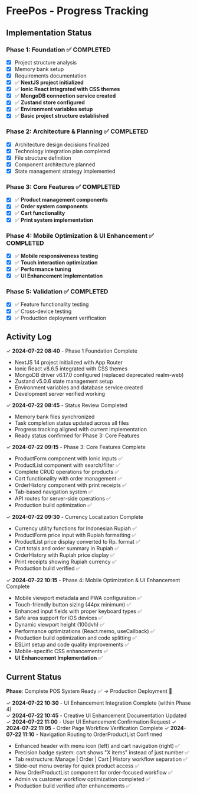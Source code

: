 # FreePos - Progress Tracking

## Implementation Status

### Phase 1: Foundation ✅ COMPLETED
- [x] Project structure analysis
- [x] Memory bank setup
- [x] Requirements documentation
- [x] ✅ **NextJS project initialized**
- [x] ✅ **Ionic React integrated with CSS themes**
- [x] ✅ **MongoDB connection service created**
- [x] ✅ **Zustand store configured**
- [x] ✅ **Environment variables setup**
- [x] ✅ **Basic project structure established**

### Phase 2: Architecture & Planning ✅ COMPLETED
- [x] Architecture design decisions finalized
- [x] Technology integration plan completed
- [x] File structure definition
- [x] Component architecture planned
- [x] State management strategy implemented

### Phase 3: Core Features ✅ COMPLETED
- [x] ✅ **Product management components**
- [x] ✅ **Order system components**
- [x] ✅ **Cart functionality**
- [x] ✅ **Print system implementation**

### Phase 4: Mobile Optimization & UI Enhancement ✅ COMPLETED
- [x] ✅ **Mobile responsiveness testing**
- [x] ✅ **Touch interaction optimization**
- [x] ✅ **Performance tuning**
- [x] ✅ **UI Enhancement Implementation**

### Phase 5: Validation ✅ COMPLETED
- [x] ✅ Feature functionality testing
- [x] ✅ Cross-device testing
- [x] ✅ Production deployment verification

## Activity Log
✓ **2024-07-22 08:40** - Phase 1 Foundation Complete
  - NextJS 14 project initialized with App Router
  - Ionic React v8.6.5 integrated with CSS themes
  - MongoDB driver v6.17.0 configured (replaced deprecated realm-web)
  - Zustand v5.0.6 state management setup
  - Environment variables and database service created
  - Development server verified working

✓ **2024-07-22 08:45** - Status Review Completed
  - Memory bank files synchronized
  - Task completion status updated across all files
  - Progress tracking aligned with current implementation
  - Ready status confirmed for Phase 3: Core Features

✓ **2024-07-22 09:15** - Phase 3: Core Features Complete
  - ProductForm component with Ionic inputs ✅
  - ProductList component with search/filter ✅
  - Complete CRUD operations for products ✅
  - Cart functionality with order management ✅
  - OrderHistory component with print receipts ✅
  - Tab-based navigation system ✅
  - API routes for server-side operations ✅
  - Production build optimization ✅

✓ **2024-07-22 09:30** - Currency Localization Complete
  - Currency utility functions for Indonesian Rupiah ✅
  - ProductForm price input with Rupiah formatting ✅
  - ProductList price display converted to Rp. format ✅
  - Cart totals and order summary in Rupiah ✅
  - OrderHistory with Rupiah price display ✅
  - Print receipts showing Rupiah currency ✅
  - Production build verified ✅

✓ **2024-07-22 10:15** - Phase 4: Mobile Optimization & UI Enhancement Complete
  - Mobile viewport metadata and PWA configuration ✅
  - Touch-friendly button sizing (44px minimum) ✅
  - Enhanced input fields with proper keyboard types ✅
  - Safe area support for iOS devices ✅
  - Dynamic viewport height (100dvh) ✅
  - Performance optimizations (React.memo, useCallback) ✅
  - Production build optimization and code splitting ✅
  - ESLint setup and code quality improvements ✅
  - Mobile-specific CSS enhancements ✅
  - **UI Enhancement Implementation** ✅

## Current Status
**Phase**: Complete POS System Ready ✅ → Production Deployment 🎯

✓ **2024-07-22 10:30** - UI Enhancement Integration Complete (within Phase 4)  
✓ **2024-07-22 10:45** - Creative UI Enhancement Documentation Updated
✓ **2024-07-22 11:00** - User UI Enhancement Confirmation Request
✓ **2024-07-22 11:05** - Order Page Workflow Verification Complete
✓ **2024-07-22 11:10** - Navigation Routing to OrderProductList Confirmed
  - Enhanced header with menu icon (left) and cart navigation (right) ✅
  - Precision badge system: cart shows "X items" instead of just number ✅
  - Tab restructure: Manage | Order | Cart | History workflow separation ✅
  - Slide-out menu overlay for quick product access ✅
  - New OrderProductList component for order-focused workflow ✅
  - Admin vs customer workflow optimization completed ✅
  - Production build verified after enhancements ✅